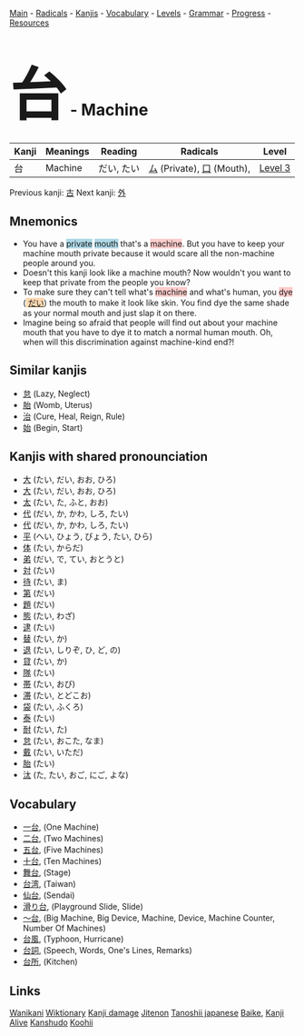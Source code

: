 <style> bigfont {font-size: 100px}</style>
[Main](../README.md) -
[Radicals](../radicals.md) -
[Kanjis](../kanjis.md) -
[Vocabulary](../vocabulary.md) -
[Levels](../levels.md) -
[Grammar](../grammar.md) - 
[Progress](../progress.md) -
[Resources](../resources.md)
# <bigfont> 台</bigfont> - Machine 

| Kanji | Meanings | Reading | Radicals | Level |
| --- | --- | --- | --- | --- |
| 台 | Machine | だい, たい | [ム](../radicals/ム.md) (Private), [口](../radicals/口.md) (Mouth),  | [Level 3](../levels/wk_level3.md) |

Previous kanji: [古](古.md) Next kanji: [外](外.md) 

## Mnemonics
 * You have a <span style="background-color:#ADD8E6"> private</span> <span style="background-color:#ADD8E6"> mouth</span> that's a <span style="background-color:#ffcccb"> machine</span>. But you have to keep your machine mouth private because it would scare all the non-machine people around you.
* Doesn't this kanji look like a machine mouth? Now wouldn't you want to keep that private from the people you know?
* To make sure they can't tell what's <span style="background-color:#ffcccb"> machine</span> and what's human, you <span style="background-color:#ffcccb"> dye</span> (<span style="background-color:#fed8b1"> [だい](https://jisho.org/search/だい)</span>) the mouth to make it look like skin. You find dye the same shade as your normal mouth and just slap it on there.
* Imagine being so afraid that people will find out about your machine mouth that you have to dye it to match a normal human mouth. Oh, when will this discrimination against machine-kind end?!


## Similar kanjis
 * [怠](怠.md) (Lazy, Neglect)
* [胎](胎.md) (Womb, Uterus)
* [治](治.md) (Cure, Heal, Reign, Rule)
* [始](始.md) (Begin, Start)



## Kanjis with shared pronounciation
 * [大](大.md) (たい, だい, おお, ひろ)
* [大](大.md) (たい, だい, おお, ひろ)
* [太](太.md) (たい, た, ふと, おお)
* [代](代.md) (だい, か, かわ, しろ, たい)
* [代](代.md) (だい, か, かわ, しろ, たい)
* [平](平.md) (へい, ひょう, びょう, たい, ひら)
* [体](体.md) (たい, からだ)
* [弟](弟.md) (だい, で, てい, おとうと)
* [対](対.md) (たい)
* [待](待.md) (たい, ま)
* [第](第.md) (だい)
* [題](題.md) (だい)
* [態](態.md) (たい, わざ)
* [逮](逮.md) (たい)
* [替](替.md) (たい, か)
* [退](退.md) (たい, しりぞ, ひ, ど, の)
* [貸](貸.md) (たい, か)
* [隊](隊.md) (たい)
* [帯](帯.md) (たい, おび)
* [滞](滞.md) (たい, とどこお)
* [袋](袋.md) (たい, ふくろ)
* [泰](泰.md) (たい)
* [耐](耐.md) (たい, た)
* [怠](怠.md) (たい, おこた, なま)
* [戴](戴.md) (たい, いただ)
* [胎](胎.md) (たい)
* [汰](汰.md) (た, たい, おご, にご, よな)



## Vocabulary
 * [一台](../vocabulary/台.md), (One Machine)
* [二台](../vocabulary/台.md), (Two Machines)
* [五台](../vocabulary/台.md), (Five Machines)
* [十台](../vocabulary/台.md), (Ten Machines)
* [舞台](../vocabulary/台.md), (Stage)
* [台湾](../vocabulary/台.md), (Taiwan)
* [仙台](../vocabulary/台.md), (Sendai)
* [滑り台](../vocabulary/台.md), (Playground Slide, Slide)
* [〜台](../vocabulary/台.md), (Big Machine, Big Device, Machine, Device, Machine Counter, Number Of Machines)
* [台風](../vocabulary/台.md), (Typhoon, Hurricane)
* [台詞](../vocabulary/台.md), (Speech, Words, One's Lines, Remarks)
* [台所](../vocabulary/台.md), (Kitchen)




## Links 


[Wanikani](https://www.wanikani.com/kanji/台)
[Wiktionary](https://en.wiktionary.org/wiki/台)
[Kanji damage](http://www.kanjidamage.com/kanji/search?utf8=✓&q=台)
[Jitenon](https://jitenon.com/kanji/台)
[Tanoshii japanese](https://www.tanoshiijapanese.com/dictionary/kanji.cfm?k=台)
[Baike](https://baike.baidu.com/item/台),
[Kanji Alive](https://app.kanjialive.com/台)
[Kanshudo](https://www.kanshudo.com/searchmn?q=台)
[Koohii](https://kanji.koohii.com/study/kanji/台)
